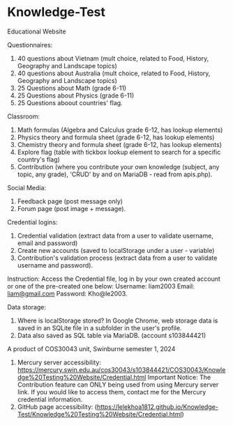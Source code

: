# Knowledge-Test
Educational Website 

Questionnaires:
1. 40 questions about Vietnam (mult choice, related to Food, History, Geography and Landscape topics)
2. 40 questions about Australia (mult choice, related to Food, History, Geography and Landscape topics)
3. 25 Questions about Math (grade 6-11)
4. 25 Questions about Physics (grade 6-11)
5. 25 Questions aboout countries' flag.

Classroom:
1. Math formulas (Algebra and Calculus grade 6-12, has lookup elements)
2. Physics theory and formula sheet (grade 6-12, has lookup elements)
3. Chemistry theory and formula sheet (grade 6-12, has lookup elements)
4. Explore flag (table with tickbox lookup element to search for a specific country's flag)
5. Contribution (where you contribute your own knowledge (subject, any topic, any grade), 'CRUD' by and on MariaDB - read from apis.php).

Social Media:
1. Feedback page (post message only)
2. Forum page (post image + message).

Credential logins:
1. Credential validation (extract data from a user to validate username, email and password)
2. Create new accounts (saved to localStorage under a user - variable)
3. Contribution's validation process (extract data from a user to validate username and password).

Instruction:
Access the Credential file, log in by your own created account or one of the pre-created one below:
Username: liam2003
Email: liam@gmail.com
Password: Kho@le2003.

Data storage:
1. Where is localStorage stored? In Google Chrome, web storage data is saved in an SQLite file in a subfolder in the user's profile.
2. Data also saved as SQL table via MariaDB. (account s103844421)
   
A product of COS30043 unit, Swinburne semester 1, 2024
1. Mercury server accessibility:
https://mercury.swin.edu.au/cos30043/s103844421/COS30043/Knowledge%20Testing%20Website/Credential.html
Important Notice: The Contribution feature can ONLY being used from using Mercury server link. If you would like to access them, contact me for the Mercury credential information.
2. GitHub page accessibility:
(https://lelekhoa1812.github.io/Knowledge-Test/Knowledge%20Testing%20Website/Credential.html)
